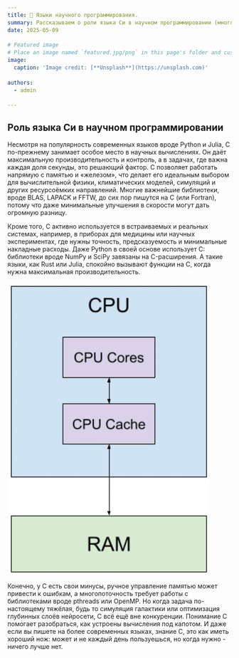 ```yaml
---
title: 🎉 Языки научного программирования.
summary: Рассказываем о роли языка Си в научном программировании (много текста)
date: 2025-05-09

# Featured image
# Place an image named `featured.jpg/png` in this page's folder and customize its options here.
image:
  caption: 'Image credit: [**Unsplash**](https://unsplash.com)'

authors:
  - admin

---
```


## Роль языка Си в научном программировании

Несмотря на популярность современных языков вроде Python и Julia,
C по-прежнему занимает особое место в научных вычислениях. Он даёт максимальную производительность и контроль,
а в задачах, где важна каждая доля секунды, это решающий фактор. C позволяет работать напрямую с памятью и «железом»,
что делает его идеальным выбором для вычислительной физики, климатических моделей, симуляций и других ресурсоёмких
направлений. Многие важнейшие библиотеки, вроде BLAS, LAPACK и FFTW, до сих пор пишутся на C (или Fortran),
потому что даже минимальные улучшения в скорости могут дать огромную разницу.

Кроме того, C активно используется в встраиваемых и реальных системах, например,
в приборах для медицины или научных экспериментах, где нужны точность, предсказуемость и минимальные накладные расходы.
Даже Python в своей основе использует C: библиотеки вроде NumPy и SciPy завязаны на C-расширения.
А такие языки, как Rust или Julia, спокойно вызывают функции на C, когда нужна максимальная производительность.

![](cpu.jpg)

Конечно, у C есть свои минусы, ручное управление памятью может привести к ошибкам,
а многопоточность требует работы с библиотеками вроде pthreads или OpenMP.
Но когда задача по-настоящему тяжёлая, будь то симуляция галактики или оптимизация глубинных слоёв нейросети,
C всё ещё вне конкуренции. Понимание C помогает разобраться, как устроены вычисления под капотом.
И даже если вы пишете на более современных языках, знание C, это как иметь хороший нож:
может и не каждый день пользуешься, но когда нужно - ничего лучше нет.
